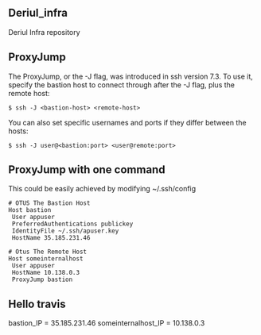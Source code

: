 ## Deriul_infra
Deriul Infra repository

## ProxyJump
The ProxyJump, or the -J flag, was introduced in ssh version 7.3. To use it, specify the bastion host to connect through after the -J flag, plus the remote host:
```
$ ssh -J <bastion-host> <remote-host>
```
You can also set specific usernames and ports if they differ between the hosts:
```
$ ssh -J user@<bastion:port> <user@remote:port>
```
## ProxyJump with one command
This could be easily achieved by modifying ~/.ssh/config

```
# OTUS The Bastion Host
Host bastion
 User appuser
 PreferredAuthentications publickey
 IdentityFile ~/.ssh/apuser.key
 HostName 35.185.231.46

# Otus The Remote Host
Host someinternalhost
 User appuser
 HostName 10.138.0.3
 ProxyJump bastion
 ```

## Hello travis
 bastion_IP = 35.185.231.46
 someinternalhost_IP = 10.138.0.3
